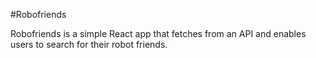 #Robofriends

Robofriends is a simple React app that fetches from an API and enables users to search for their robot friends.